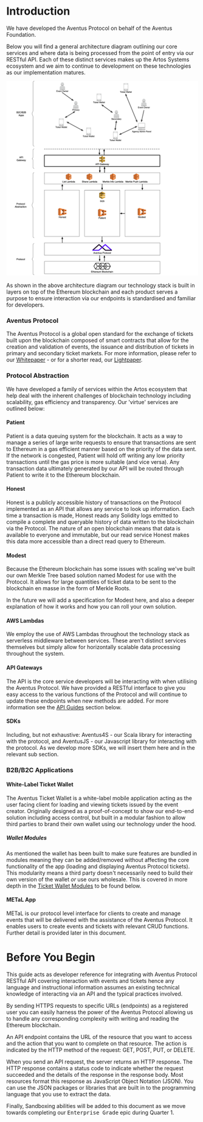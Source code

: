 # Introduction

We have developed the Aventus Protocol on behalf of the Aventus Foundation.

Below you will find a general architecture diagram outlining our core services and where data is being processed from the point of entry via our RESTful API. Each of these distinct services makes up the Artos Systems ecosystem and we aim to continue to development on these technologies as our implementation matures.

![big](images/architecture-diagram-aws.png)

As shown in the above architecture diagram our technology stack is built in layers on top of the Ethereum blockchain and each product serves a purpose to ensure interaction via our endpoints is standardised and familiar for developers.

### Aventus Protocol

The Aventus Protocol is a global open standard for the exchange of tickets built upon the blockchain composed of smart contracts that allow for the creation and validation of events, the issuance and distribution of tickets in primary and secondary ticket markets. For more information, please refer to our [Whitepaper](https://aventus.io/doc/whitepaper.pdf) - or for a shorter read, our [Lightpaper](https://aventus.io/doc/lightpaper.pdf).

### Protocol Abstraction

We have developed a family of services within the Artos ecosystem that help deal with the inherent challenges of blockchain technology including scalability, gas efficiency and transparency. Our 'virtue' services are outlined below:

#### Patient

Patient is a data queuing system for the blockchain. It acts as a way to manage a series of large write requests to ensure that transactions are sent to Ethereum in a gas efficient manner based on the priority of the data sent. If the network is congested, Patient will hold off writing any low priority transactions until the gas price is more suitable (and vice versa). Any transaction data ultimately generated by our API will be routed through Patient to write it to the Ethereum blockchain.

#### Honest

Honest is a publicly accessible history of transactions on the Protocol implemented as an API that allows any service to look up information. Each time a transaction is made, Honest reads any Solidity logs emitted to compile a complete and queryable history of data written to the blockchain via the Protocol. The nature of an open blockchain means that data is available to everyone and immutable, but our read service Honest makes this data more accessible than a direct read query to Ethereum.

#### Modest

Because the Ethereum blockchain has some issues with scaling we've built our own Merkle Tree based solution named Modest for use with the Protocol. It allows for large quantities of ticket data to be sent to the blockchain en masse in the form of Merkle Roots.

<aside class="notice">In the future we will add a specification for Modest here, and also a deeper explanation of how it works and how you can roll your own solution.</aside>

#### AWS Lambdas

We employ the use of AWS Lambdas throughout the technology stack as serverless middleware between services. These aren't distinct services themselves but simply allow for horizontally scalable data processing throughout the system.

#### API Gateways

The API is the core service developers will be interacting with when utilising the Aventus Protocol. We have provided a RESTful interface to give you easy access to the various functions of the Protocol and will continue to update these endpoints when new methods are added. For more information see the [API Guides](#api-guides) section below.

#### SDKs

Including, but not exhaustive: Aventus4S - our Scala library for interacting with the protocol, and AventusJS - our Javascript library for interacting with the protocol. As we develop more SDKs, we will insert them here and in the relevant sub section.

### B2B/B2C Applications

#### White-Label Ticket Wallet

The Aventus Ticket Wallet is a white-label mobile application acting as the user facing client for loading and viewing tickets issued by the event creator. Originally designed as a proof-of-concept to show our end-to-end solution including access control, but built in a modular fashion to allow third parties to brand their own wallet using our technology under the hood.

##### Wallet Modules

As mentioned the wallet has been built to make sure features are bundled in modules meaning they can be added/removed without affecting the core functionality of the app (loading and displaying Aventus Protocol tickets). This modularity means a third party doesn't necessarily need to build their own version of the wallet _or_ use ours wholesale. This is covered in more depth in the [Ticket Wallet Modules](#ticket-wallet-modules) to be found below.

#### METaL App

METaL is our protocol level interface for clients to create and manage events that will be delivered with the assistance of the Aventus Protocol. It enables users to create events and tickets with relevant CRUD functions. Further detail is provided later in this document.

# Before You Begin

This guide acts as developer reference for integrating with Aventus Protocol RESTful API covering interaction with events and tickets hence any language and instructional information assumes an existing technical knowledge of interacting via an API and the typical practices involved.

By sending HTTPS requests to specific URLs (endpoints) as a registered user you can easily harness the power of the Aventus Protocol allowing us to handle any corresponding complexity with writing and reading the Ethereum blockchain.

An API endpoint contains the URL of the resource that you want to access and the action that you want to complete on that resource. The action is indicated by the HTTP method of the request: GET, POST, PUT, or DELETE.

When you send an API request, the server returns an HTTP response. The HTTP response contains a status code to indicate whether the request succeeded and the details of the response in the response body. Most resources format this response as JavaScript Object Notation (JSON). You can use the JSON packages or libraries that are built in to the programming language that you use to extract the data.

Finally, Sandboxing abilities will be added to this document as we move towards completing our <kbd>Enterprise Grade</kbd> epic during Quarter 1.
